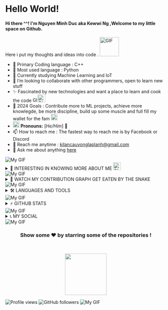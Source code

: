 <!-- 
	Kewwi made this
-->
# **Hello World!**

#### Hi there ^^! I'm Nguyen Minh Duc aka Kewwi Ng ,Welcome to my little space on Github. 
 Here i put my thoughts and ideas into code . <img alt = "GIF" src=https://github.com/cuddles47/cuddles47/blob/main/assets/wave.gif width="60px" /> 

- 🔭 Primary Coding language : C++
- 🐍 Most used language : Python
- 🌱 Currently studying Machine Learning and IoT
- 👯 I’m looking to collaborate with other programmers, open to learn new stuff
- ✨ Fascinated by new technologies and want a place to learn and cook the code <img alt = "GIF" src=https://github.com/cuddles47/cuddles47/blob/main/assets/Cauldron.gif width="15px" /><img alt = "GIF" src=https://github.com/cuddles47/cuddles47/blob/main/assets/gandalf_parrot.gif width="24px" />
- 🥅 2024 Goals : Contribute more to ML projects, achieve more knowlegde, be more discipline, build up some muscle and full fill my wallet for the fam <img alt = "GIF" src=https://github.com/cuddles47/cuddles47/blob/main/assets/coin.gif width="20px" />
- <img alt="GIF" src=https://github.com/cuddles47/cuddles47/blob/main/assets/powerup.gif width="20px" /> **Pronouns:** [*He/Him*] 🧔
- 📫 How to reach me : The fastest way to reach me is by Facebook or Discord
- 📧 Reach me anytime : kilancauvonglaplanh@gmail.com
- 💬 Ask me about anything [here](https://github.com/cuddles47/cuddles47/issues)
<img src="https://github.com/cuddles47/cuddles47/blob/main/assets/115834477-dbab4500-a447-11eb-908a-139a6edaec5c.gif" alt="My GIF" title="My GIF" target="_blank">
<details>
	<summary> 🧐 INTERESTING IN KNOWING MORE ABOUT ME <img alt = "GIF" src=https://github.com/cuddles47/cuddles47/blob/main/assets/point_down.gif width="24px" /> </summary>

  <br />
  <img alt="" align="right" src="https://github.com/cuddles47/cuddles47/blob/main/assets/richad(richard%20watterson%20chad%20phase).gif" width="300">

  
Salute! I'm currently navigating my third year at Uneti University and FPT Skillking in Vietnam, juggling roles as an avid student, a proficient developer, and a dedicated Python instructor. In addition to my tech-centric pursuits, I derive pleasure from gardening, relish invigorating jogs, and partake in lively gaming sessions with friends.

I am deeply committed to evolving into a seasoned software developer and design enthusiast, fueled by an unyielding dedication to self-improvement. Beyond coding and tending to my garden, I find joy in experimenting with cooking and turning basic ingredients into gratifying meals.

With a down-to-earth demeanor and a straightforward approach to life, I embrace simplicity while maintaining a continuous thirst for learning. I thrive on challenges and am motivated by the prospect of personal and professional growth. An enthusiastic seeker of knowledge, I am quick to adapt to new technologies, consistently willing to study emerging trends, and pride myself on being a rapid learner.

In my quest for mastery, I actively seek a mentor who shares my passion and is dedicated to guiding me on this dynamic journey. Whether I'm delving into the intricacies of coding, exploring innovative solutions, or actively pursuing the latest in technology, I bring a relentless pursuit of excellence and a readiness to embrace new challenges. 

I 'm in search of a mentor who is dedicated and wholeheartedly invested in my journey and a workplace for working experience and fully develope myself. &nbsp;<img alt = "GIF" src=https://github.com/cuddles47/cuddles47/blob/main/assets/happy.gif width="24px" />
  <br />
  <p align="center">
    <img src="https://readme-typing-svg.herokuapp.com?font=Fira+Code&duration=1200&pause=800&random=false&lines=I+believed+in+Python+supremacy;I+love+making+games;Passionate+in+ML;&width=400&height=50">
  </p>
  <p align="center"style="font-size: 20px; color: blue;" >
    <strong>In my own way to my goal with my duty and ain't gonna stop till things done</strong>
  </p>
  <p align="center">
     <img alt = "GIF" src=https://github.com/cuddles47/cuddles47/blob/main/assets/403210208_331194382991977_1610066798593562093_n.jpg />
  </p>
</details>
<img src="https://github.com/cuddles47/cuddles47/blob/main/assets/115834477-dbab4500-a447-11eb-908a-139a6edaec5c.gif" alt="My GIF" title="My GIF" target="_blank">
<details>
	<summary> 🐍 WATCH MY CONTRIBUTION GRAPH GET EATEN BY THE SNAKE  </summary>
	<br />
	
<picture>
  <source media="(prefers-color-scheme: dark)" srcset="https://github.com/cuddles47/cuddles47/blob/output/github-contribution-grid-snake-dark.svg">
  <source media="(prefers-color-scheme: light)" srcset="https://https://github.com/cuddles47/cuddles47/output/github-contribution-grid-snake.svg">
  <img alt="github contribution grid snake animation" src="https://https://github.com/cuddles47/cuddles47/output/github-contribution-grid-snake.svg">
</picture>

<p align="center"> 
  <b>Visitor count</b><br>
  <img src="https://profile-counter.glitch.me/cuddles/count.svg" />
  </br>
</p>
</details>
<img src="https://github.com/cuddles47/cuddles47/blob/main/assets/115834477-dbab4500-a447-11eb-908a-139a6edaec5c.gif" alt="My GIF" title="My GIF" target="_blank">
<details>
	<summary> 🛠️ LANGUAGES AND TOOLS </summary>
	<table>
    <tr>
        <td style="font-weight: bold; padding-right: 10px; vertical-align: center; border: none;">Backend:</td>
        <td><img height="40" src="https://skillicons.dev/icons?i=php,java,cs,net,python,nginx"/></td>
    </tr>
    <tr>
        <td style="font-weight: bold; padding-right: 10px; vertical-align: center;">Frontend:</td>
        <td><img height="40" src="https://skillicons.dev/icons?i=react,mui,html,css,figma"/></td>
    </tr>
    <tr>
        <td style="font-weight: bold; padding-right: 10px; vertical-align: center; border: none;">Database:</td>
        <td><img height="40" src="https://skillicons.dev/icons?i=mysql,mongodb"/></td>
    </tr>
    <tr>
        <td style="font-weight: bold; padding-right: 10px; vertical-align: center; border: none;">DevOps:</td>
        <td><img height="40" src="https://skillicons.dev/icons?i=docker,kubernetes,gcp,terraform,jenkins,githubactions,gitlarun"/></td>
    </tr>
    <tr>
        <td style="font-weight: bold; padding-right: 10px; vertical-align: center; border: none;">Automated test:</td>
        <td><img height="40" src="https://skillicons.dev/icons?i=selenium,jest,pytest,phpunit"/></td>
    </tr>
    <tr>
        <td style="font-weight: bold; padding-right: 10px; vertical-align: center; border: none;">Version Control:</td>
        <td><img height="40" src="https://skillicons.dev/icons?i=git,github,gitlab,bitbucket"/></td>
    </tr>
    <tr>
        <td style="font-weight: bold; padding-right: 10px; vertical-align: center; border: none;">Ides:</td>
        <td><img height="40" src="https://skillicons.dev/icons?i=vscode,phpstorm,eclipse,visualstudio,webstorm,sublime"/></td>
    </tr>
    <tr>
        <td style="font-weight: bold; padding-right: 10px; vertical-align: center; border: none;">Other Tools:</td>
        <td><img height="40" src="https://skillicons.dev/icons?i=rabbitmq,grafana,bash"/></td>
    </tr>
    <tr>
        <td style="font-weight: bold; padding-right: 10px; vertical-align: center; border: none;">Operating Systems:</td>
        <td><img height="40" src="https://skillicons.dev/icons?i=windows,ubuntu,debian,alpine"/></td>
    </tr>
</table>
</details>
<img src="https://github.com/cuddles47/cuddles47/blob/main/assets/115834477-dbab4500-a447-11eb-908a-139a6edaec5c.gif" alt="My GIF" title="My GIF" target="_blank">
<details>
	<summary> ⚡ GITHUB STATS </summary>
	<br />
	
<div style="display:flex; flex-flow: column wrap;">
  <div
	<p align="center">
  		<a href="https://github.com/cuddles47">
    			<img src="http://github-profile-summary-cards.vercel.app/api/cards/profile-details?username=cuddles47&theme=radical "/>
  		</a>
	</p>
	<p align="center">
  		<a href="https://github.com/cuddles47">
    			<img src="https://github-readme-stats.vercel.app/api?username=cuddles47&show_icons=true&theme=radical&border_radius=6" alt="Kewwi's GitHub stats"/>
  		</a>
	</p>
	<p align="center">
  		<a href="https://github.com/cuddles47">
    			<img src="https://github-readme-streak-stats.herokuapp.com?user=cuddles47&theme=radical&border_radius=6"/>
  		</a>
	</p>
  </div>
	
<!-- 
my favourite theme list [tokyonight, cobalt, nightowl, blueberry, ambient_gradient, radical, gotham]
-->

</details>
<img src="https://github.com/cuddles47/cuddles47/blob/main/assets/115834477-dbab4500-a447-11eb-908a-139a6edaec5c.gif" alt="My GIF" title="My GIF" target="_blank">
<details>
	<summary> 📞 MY SOCIAL  </summary>
<p align="center">
  <i>Let's connect and chat! Open to anything under the sun.</i>

	
[![Discord](https://img.shields.io/badge/Discord-%235865F2.svg?style=for-the-badge&logo=discord&logoColor=white)](discordapp.com/users/838987358400806914)&nbsp;&nbsp;&nbsp;&nbsp;&nbsp;&nbsp;&nbsp;&nbsp;&nbsp;&nbsp;&nbsp;&nbsp;&nbsp;[![YouTube](https://img.shields.io/badge/YouTube-%23FF0000.svg?style=for-the-badge&logo=YouTube&logoColor=white)](https://www.youtube.com/channel/UCE3wY9UeyiSf5m_Wl8IZKqQ)&nbsp;&nbsp;&nbsp;&nbsp;&nbsp;&nbsp;&nbsp;&nbsp;&nbsp;&nbsp;&nbsp;&nbsp;&nbsp;[![Instagram](https://img.shields.io/badge/Instagram-%23E4405F.svg?style=for-the-badge&logo=Instagram&logoColor=white)](https://www.instagram.com/mduc4723/)&nbsp;&nbsp;&nbsp;&nbsp;&nbsp;&nbsp;&nbsp;&nbsp;&nbsp;&nbsp;&nbsp;&nbsp;&nbsp;[![Telegram](https://img.shields.io/badge/Telegram-2CA5E0?style=for-the-badge&logo=telegram&logoColor=white)]()
&nbsp;&nbsp;&nbsp;&nbsp;&nbsp;&nbsp;&nbsp;&nbsp;&nbsp;&nbsp;&nbsp;&nbsp;&nbsp;[![Facebook Badge](https://img.shields.io/badge/Facebook-1877F2?style=for-the-badge&logo=facebook&logoColor=white)](https://www.facebook.com/cauvong.kilan.3)
</details>
<img src="https://github.com/cuddles47/cuddles47/blob/main/assets/115834477-dbab4500-a447-11eb-908a-139a6edaec5c.gif" alt="My GIF" title="My GIF" target="_blank">
<h3 align="center">
  Show some ❤️ by starring some of the repositories !
</h3>
<br>
<p align="center">
  <img src="https://github.com/cuddles47/cuddles47/blob/main/assets/6dc1c2e41507f4a4c4443da157e690d8.png" width="130px">
</p>   


![Profile views](https://komarev.com/ghpvc/?username=cuddles47&label=PROFILE+VIEWS&style=flat-square) 
![GitHub followers](https://img.shields.io/github/followers/cuddles47?style=social)
<img src="https://github.com/cuddles47/cuddles47/blob/main/assets/115834477-dbab4500-a447-11eb-908a-139a6edaec5c.gif" alt="My GIF" title="My GIF" target="_blank">
</div>






<!-- 
     author =       "Kewwi Ng aka Nguyen Minh Duc",
     date  =	    "November 15th ,2023"
-->



